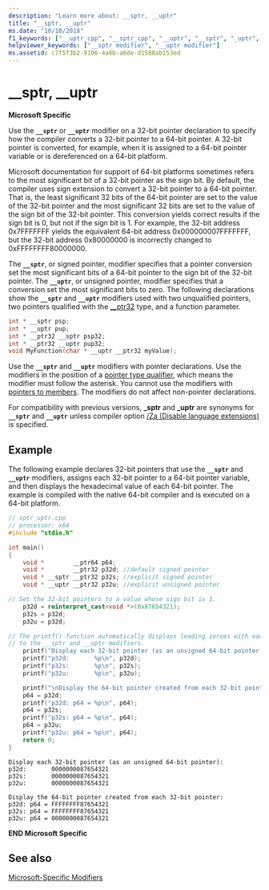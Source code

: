 ```yaml
---
description: "Learn more about: __sptr, __uptr"
title: "__sptr, __uptr"
ms.date: "10/10/2018"
f1_keywords: ["__uptr_cpp", "__sptr_cpp", "__uptr", "__sptr", "_uptr", "_sptr"]
helpviewer_keywords: ["__sptr modifier", "__uptr modifier"]
ms.assetid: c7f5f3b2-9106-4a0b-a6de-d1588ab153ed
---
```

# __sptr, __uptr

**Microsoft Specific**

Use the **`__sptr`** or **`__uptr`** modifier on a 32-bit pointer declaration to specify how the compiler converts a 32-bit pointer to a 64-bit pointer. A 32-bit pointer is converted, for example, when it is assigned to a 64-bit pointer variable or is dereferenced on a 64-bit platform.

Microsoft documentation for support of 64-bit platforms sometimes refers to the most significant bit of a 32-bit pointer as the sign bit. By default, the compiler uses sign extension to convert a 32-bit pointer to a 64-bit pointer. That is, the least significant 32 bits of the 64-bit pointer are set to the value of the 32-bit pointer and the most significant 32 bits are set to the value of the sign bit of the 32-bit pointer. This conversion yields correct results if the sign bit is 0, but not if the sign bit is 1. For example, the 32-bit address 0x7FFFFFFF yields the equivalent 64-bit address 0x000000007FFFFFFF, but the 32-bit address 0x80000000 is incorrectly changed to 0xFFFFFFFF80000000.

The **`__sptr`**, or signed pointer, modifier specifies that a pointer conversion set the most significant bits of a 64-bit pointer to the sign bit of the 32-bit pointer. The **`__uptr`**, or unsigned pointer, modifier specifies that a conversion set the most significant bits to zero. The following declarations show the **`__sptr`** and **`__uptr`** modifiers used with two unqualified pointers, two pointers qualified with the [__ptr32](../cpp/ptr32-ptr64.md) type, and a function parameter.

```cpp
int * __sptr psp;
int * __uptr pup;
int * __ptr32 __sptr psp32;
int * __ptr32 __uptr pup32;
void MyFunction(char * __uptr __ptr32 myValue);
```

Use the **`__sptr`** and **`__uptr`** modifiers with pointer declarations. Use the modifiers in the position of a [pointer type qualifier](../c-language/pointer-declarations.md), which means the modifier must follow the asterisk. You cannot use the modifiers with [pointers to members](../cpp/pointers-to-members.md). The modifiers do not affect non-pointer declarations.

For compatibility with previous versions, **_sptr** and **_uptr** are synonyms for **`__sptr`** and **`__uptr`** unless compiler option [/Za \(Disable language extensions)](../build/reference/za-ze-disable-language-extensions.md) is specified.

## Example

The following example declares 32-bit pointers that use the **`__sptr`** and **`__uptr`** modifiers, assigns each 32-bit pointer to a 64-bit pointer variable, and then displays the hexadecimal value of each 64-bit pointer. The example is compiled with the native 64-bit compiler and is executed on a 64-bit platform.

```cpp
// sptr_uptr.cpp
// processor: x64
#include "stdio.h"

int main()
{
    void *        __ptr64 p64;
    void *        __ptr32 p32d; //default signed pointer
    void * __sptr __ptr32 p32s; //explicit signed pointer
    void * __uptr __ptr32 p32u; //explicit unsigned pointer

// Set the 32-bit pointers to a value whose sign bit is 1.
    p32d = reinterpret_cast<void *>(0x87654321);
    p32s = p32d;
    p32u = p32d;

// The printf() function automatically displays leading zeroes with each 32-bit pointer. These are unrelated
// to the __sptr and __uptr modifiers.
    printf("Display each 32-bit pointer (as an unsigned 64-bit pointer):\n");
    printf("p32d:       %p\n", p32d);
    printf("p32s:       %p\n", p32s);
    printf("p32u:       %p\n", p32u);

    printf("\nDisplay the 64-bit pointer created from each 32-bit pointer:\n");
    p64 = p32d;
    printf("p32d: p64 = %p\n", p64);
    p64 = p32s;
    printf("p32s: p64 = %p\n", p64);
    p64 = p32u;
    printf("p32u: p64 = %p\n", p64);
    return 0;
}
```

```Output
Display each 32-bit pointer (as an unsigned 64-bit pointer):
p32d:       0000000087654321
p32s:       0000000087654321
p32u:       0000000087654321

Display the 64-bit pointer created from each 32-bit pointer:
p32d: p64 = FFFFFFFF87654321
p32s: p64 = FFFFFFFF87654321
p32u: p64 = 0000000087654321
```

**END Microsoft Specific**

## See also

[Microsoft-Specific Modifiers](../cpp/microsoft-specific-modifiers.md)
